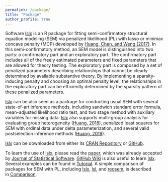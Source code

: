 ```yaml
---
permalink: /package/
title: "Package"
author_profile: true
---
```


<p class="has-drop-cap">Software&nbsp;<a href="https://cran.r-project.org/package=lslx">lslx</a>&nbsp;is an R package for fitting semi-confirmatory structural equation modeling (SEM) via penalized likelihood (PL) with lasso or minimax concave penalty (MCP) developed by&nbsp;<a href="https://doi.org/10.1007/s11336-017-9566-9">Huang, Chen, and Weng (2017)</a>. In this semi-confirmatory method, an SEM model is distinguished into two parts: a confirmatory part and an exploratory part. The confirmatory part includes all of the freely estimated parameters and fixed parameters that are allowed for theory testing. The exploratory part is composed by a set of penalized parameters describing relationships that cannot be clearly determined by available substantive theory. By implementing a sparsity-inducing penalty and choosing an optimal penalty level, the relationships in the exploratory part can be efficiently determined by the sparsity pattern of these penalized parameters.</p>

<p><a href="https://cran.r-project.org/package=lslx">lslx</a>&nbsp;can be also seen as a package for conducting usual SEM with several state-of-art inference methods, including sandwich standard error formula, mean-adjusted likelihood ratio test, and two stage method with auxiliary variables for missing data.&nbsp;<a href="https://cran.r-project.org/package=lslx">lslx</a>&nbsp;also supports multi-group analysis for evaluating group heterogeneity (<a href="https://doi.org/10.1111/bmsp.12130">Huang, 2018</a>), penalized least squares for SEM with ordinal data under delta parameterization, and several valid postselection inference methods (<a href="https://doi.org/10.1080/00273171.2019.1634996">Huang, 2019</a>).</p>

<p><a href="https://cran.r-project.org/package=lslx">lslx</a>&nbsp;can be downloaded from either its&nbsp;<a href="https://cran.r-project.org/package=lslx">CRAN Repository</a>&nbsp;or&nbsp;<a href="https://github.com/psyphh/lslx">GitHub</a>.</p>

<p>To learn the use of&nbsp;<a href="https://cran.r-project.org/package=lslx">lslx</a>, please read the&nbsp;<a href="https://cran.r-project.org/web/packages/lslx/vignettes/vignette-lslx.pdf">paper</a>, which was already accepted by&nbsp;<a href="https://www.jstatsoft.org/index">Journal of Statistical Software</a>.&nbsp;<a href="https://github.com/psyphh/lslx/wiki">GitHub Wiki</a>&nbsp;is also useful to learn&nbsp;<a href="https://cran.r-project.org/package=lslx">lslx</a>. Several examples can be found in&nbsp;<a href="https://github.com/psyphh/lslx/wiki/Tutorial">Tutorial</a>. A simple comparison of packages for SEM with PL, including&nbsp;<a href="https://cran.r-project.org/package=lslx">lslx</a>,&nbsp;<a href="https://cran.r-project.org/package=lsl">lsl</a>, and&nbsp;<a href="https://cran.r-project.org/package=regsem">regsem</a>, is described in&nbsp;<a href="https://github.com/psyphh/lslx/wiki/Comparison">Comparison</a>.</p>